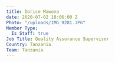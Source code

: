 ```yaml
---
title: Dorice Mawona
date: 2020-07-02 18:06:00 Z
Photo: "/uploads/IMG_9281.JPG"
Member Type:
  Is Staff: true
Job Title: Quality Assurance Supervisor
Country: Tanzania
Team: Tanzania
---
```


